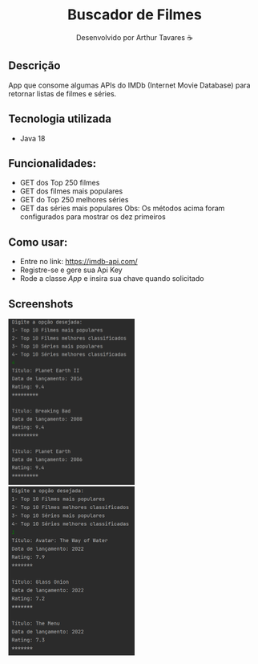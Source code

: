<div align="center">
  <h1>Buscador de Filmes</h1>
  <p> Desenvolvido por Arthur Tavares ☕</p>
</div>

## Descrição
App que consome algumas APIs do IMDb (Internet Movie Database)
para retornar listas de filmes e séries. 

## Tecnologia utilizada
- Java 18

## Funcionalidades:
- GET dos Top 250 filmes
- GET dos filmes mais populares
- GET do Top 250 melhores séries
- GET das séries mais populares</n>
Obs: Os métodos acima foram configurados para mostrar os dez primeiros

## Como usar:
- Entre no link: https://imdb-api.com/
- Registre-se e gere sua Api Key
- Rode a classe *App* e insira sua chave quando solicitado

## Screenshots
<img src="https://github.com/tavaresProg/buscador-de-filmes/blob/main/screenshot%201.png" alt="TopSeries" width="50%">
<img src="https://github.com/tavaresProg/buscador-de-filmes/blob/main/screenshot%202.png" alt="TopMovies" width ="50%">
